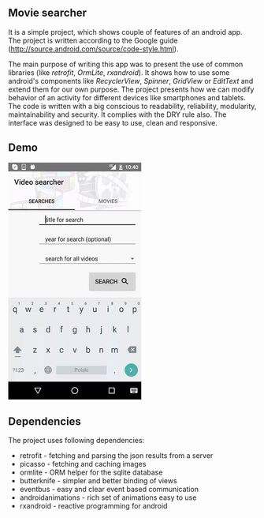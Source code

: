 ## Movie searcher

It is a simple project, which shows couple of features of an android app. The project is written
according to the Google guide (http://source.android.com/source/code-style.html).

The main purpose of writing this app was to present the use of common libraries (like *retrofit*,
*OrmLite*, *rxandroid*). It shows how to use some android's components like *RecyclerView*,
*Spinner*, *GridView* or *EditText* and extend them for our own purpose. The project presents how we
can modify behavior of an activity for different devices like smartphones and tablets. The code is
written with a big conscious to readability, reliability, modularity, maintainability and security.
It complies with the DRY rule also. The interface was designed to be easy to use, clean and
responsive.

## Demo

![search videos](./gifs/search-videos.gif)

## Dependencies

The project uses following dependencies:

* retrofit - fetching and parsing the json results from a server
* picasso - fetching and caching images
* ormlite - ORM helper for the sqlite database
* butterknife - simpler and better binding of views
* eventbus - easy and clear event based communication
* androidanimations - rich set of animations easy to use
* rxandroid - reactive programming for android